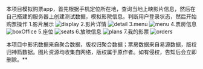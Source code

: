 本项目模拟购票app，首先根据手机定位所在地，查询当地上映影片信息，然后在自己搭建的服务器上创建测试数据，模拟影院信息。判断用户登录状态，然后开始购票操作
1.影片展示
    ![display](https://github.com/19940901/TinyMovieApp/tree/blob/master/images/display.jpg)
2.影片详情
    ![detail](https://github.com/19940901/TinyMovieApp/tree/master/images/moviedetail.jpg)
3.menu
    ![menu](https://github.com/19940901/TinyMovieApp/tree/master/images/menu.jpg)
4.票房信息
    ![boxOffice](https://github.com/19940901/TinyMovieApp/tree/master/images/boxoffice.jpg)
5.座位
    ![seats](https://github.com/19940901/TinyMovieApp/tree/master/images/seat.jpg)
6.放映信息
    ![plans](https://github.com/19940901/TinyMovieApp/tree/master/images/planlist.jpg)
7.我的影票
    ![orders](https://github.com/19940901/TinyMovieApp/tree/master/images/order.jpg)


本项目中影讯数据来自聚合数据，版权归聚合数据；票房数据来自易源数据，版权归神箭数据。图片资源均收集自网络，版权属于原作者。如有侵权，告知后会立即删除。**






